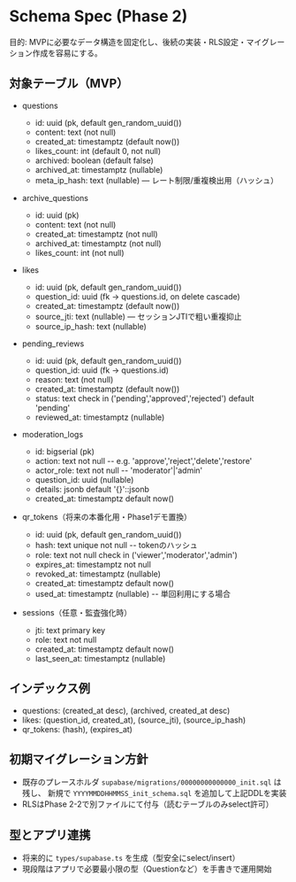 # Schema Spec (Phase 2)

目的: MVPに必要なデータ構造を固定化し、後続の実装・RLS設定・マイグレーション作成を容易にする。

## 対象テーブル（MVP）
- questions
  - id: uuid (pk, default gen_random_uuid())
  - content: text (not null)
  - created_at: timestamptz (default now())
  - likes_count: int (default 0, not null)
  - archived: boolean (default false)
  - archived_at: timestamptz (nullable)
  - meta_ip_hash: text (nullable) — レート制限/重複検出用（ハッシュ）

- archive_questions
  - id: uuid (pk)
  - content: text (not null)
  - created_at: timestamptz (not null)
  - archived_at: timestamptz (not null)
  - likes_count: int (not null)

- likes
  - id: uuid (pk, default gen_random_uuid())
  - question_id: uuid (fk → questions.id, on delete cascade)
  - created_at: timestamptz (default now())
  - source_jti: text (nullable) — セッションJTIで粗い重複抑止
  - source_ip_hash: text (nullable)

- pending_reviews
  - id: uuid (pk, default gen_random_uuid())
  - question_id: uuid (fk → questions.id)
  - reason: text (not null)
  - created_at: timestamptz (default now())
  - status: text check in ('pending','approved','rejected') default 'pending'
  - reviewed_at: timestamptz (nullable)

- moderation_logs
  - id: bigserial (pk)
  - action: text not null -- e.g. 'approve','reject','delete','restore'
  - actor_role: text not null -- 'moderator'|'admin'
  - question_id: uuid (nullable)
  - details: jsonb default '{}'::jsonb
  - created_at: timestamptz default now()

- qr_tokens（将来の本番化用・Phase1デモ置換）
  - id: uuid (pk, default gen_random_uuid())
  - hash: text unique not null -- tokenのハッシュ
  - role: text not null check in ('viewer','moderator','admin')
  - expires_at: timestamptz not null
  - revoked_at: timestamptz (nullable)
  - created_at: timestamptz default now()
  - used_at: timestamptz (nullable) -- 単回利用にする場合

- sessions（任意・監査強化時）
  - jti: text primary key
  - role: text not null
  - created_at: timestamptz default now()
  - last_seen_at: timestamptz (nullable)

## インデックス例
- questions: (created_at desc), (archived, created_at desc)
- likes: (question_id, created_at), (source_jti), (source_ip_hash)
- qr_tokens: (hash), (expires_at)

## 初期マイグレーション方針
- 既存のプレースホルダ `supabase/migrations/00000000000000_init.sql` は残し、
  新規で `YYYYMMDDHHMMSS_init_schema.sql` を追加して上記DDLを実装
- RLSはPhase 2-2で別ファイルにて付与（読むテーブルのみselect許可）

## 型とアプリ連携
- 将来的に `types/supabase.ts` を生成（型安全にselect/insert）
- 現段階はアプリで必要最小限の型（Questionなど）を手書きで運用開始

